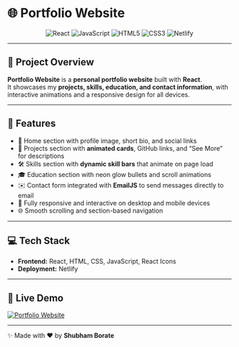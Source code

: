 # 🌐 Portfolio Website

<div align="center">

![React](https://img.shields.io/badge/React-61DAFB?style=for-the-badge&logo=react&logoColor=black)
![JavaScript](https://img.shields.io/badge/JavaScript-F7DF1E?style=for-the-badge&logo=javascript&logoColor=black)
![HTML5](https://img.shields.io/badge/HTML5-E34F26?style=for-the-badge&logo=html5&logoColor=white)
![CSS3](https://img.shields.io/badge/CSS3-1572B6?style=for-the-badge&logo=css3&logoColor=white)
![Netlify](https://img.shields.io/badge/Netlify-00C7B7?style=for-the-badge&logo=netlify&logoColor=white)

</div>

---

## 🚀 Project Overview
**Portfolio Website** is a **personal portfolio website** built with **React**.  
It showcases my **projects, skills, education, and contact information**, with interactive animations and a responsive design for all devices.

---

## 🎯 Features
- 🏡 Home section with profile image, short bio, and social links  
- 💼 Projects section with **animated cards**, GitHub links, and “See More” for descriptions  
- 🛠 Skills section with **dynamic skill bars** that animate on page load  
- 🎓 Education section with neon glow bullets and scroll animations  
- ✉️ Contact form integrated with **EmailJS** to send messages directly to email  
- 📱 Fully responsive and interactive on desktop and mobile devices  
- 🌐 Smooth scrolling and section-based navigation  

---

## 💻 Tech Stack
- **Frontend:** React, HTML, CSS, JavaScript, React Icons  
- **Deployment:** Netlify  

---

## 🔗 Live Demo
[![Portfolio Website](https://img.shields.io/badge/-Live%20Demo-1abc9c?style=for-the-badge&logo=netlify&logoColor=white)](https://68e346a13b1df77296fe72ce--monumental-haupia-dc27aa.netlify.app/)

---

✨ Made with ❤️ by **Shubham Borate**
